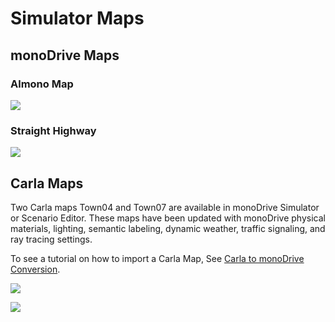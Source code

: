 # Simulator Maps

## monoDrive Maps

### Almono Map

<p class="img_container">
<img class="wide_img" src="../img/almono.png"/>
</p>

### Straight Highway

<p class="img_container">
<img class="wide_img" src="../img/tractor.png"/>
</p>

## Carla Maps

Two Carla maps Town04 and Town07 are available in monoDrive Simulator or Scenario Editor. These maps have been updated with monoDrive physical materials, lighting, semantic labeling, dynamic weather, traffic signaling, and ray tracing settings.

To see a tutorial on how to import a Carla Map, See [Carla to monoDrive Conversion](https://docs.google.com/document/d/18JTYXOFPb98qLm8aHvCYH4nb2eU6P5sVzD1qkONqTeU/edit).

<p class="img_container">
<img class="wide_img" src="../../imgs/tractor.png"/>
</p>

<p class="img_container">
<img class="wide_img" src="../../imgs/town.png"/>
</p>

<p>&nbsp;</p>